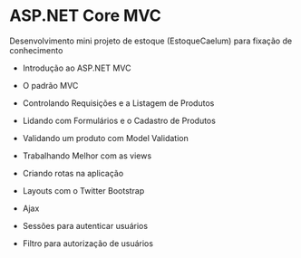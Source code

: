 
# ASP.NET Core MVC
Desenvolvimento mini projeto de estoque (EstoqueCaelum) para fixação de conhecimento 

 - Introdução ao ASP.NET MVC

 - O padrão MVC

 - Controlando Requisições e a Listagem de Produtos

 - Lidando com Formulários e o Cadastro de Produtos

 - Validando um produto com Model Validation

 - Trabalhando Melhor com as views

 - Criando rotas na aplicação

 - Layouts com o Twitter Bootstrap

 - Ajax

 - Sessões para autenticar usuários

 - Filtro para autorização de usuários
